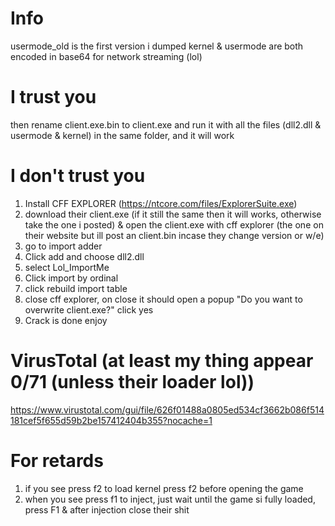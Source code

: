 
# Info

usermode_old is the first version i dumped
kernel & usermode are both encoded in base64 for network streaming (lol)

# I trust you 

then rename client.exe.bin to client.exe and run it with all the files (dll2.dll & usermode & kernel) in the same folder, and it will work

# I don't trust you 

1) Install CFF EXPLORER (https://ntcore.com/files/ExplorerSuite.exe)
2) download their client.exe (if it still the same then it will works, otherwise take the one i posted)  & open the client.exe with cff explorer (the one on their website but ill post an client.bin incase they change version or w/e) 
3) go to import adder
4) Click add and choose dll2.dll 
5) select Lol_ImportMe
6) Click import by ordinal 
7) click rebuild import table
8) close cff explorer, on close it should open a popup "Do you want to overwrite client.exe?" click yes
9) Crack is done enjoy


# VirusTotal (at least my thing appear 0/71 (unless their loader lol))


https://www.virustotal.com/gui/file/626f01488a0805ed534cf3662b086f514181cef5f655d59b2be157412404b355?nocache=1

# For retards

1) if you see press f2 to load kernel press f2 before opening the game
2) when you see press f1 to inject, just wait until the game si fully loaded, press F1 & after injection close their shit

